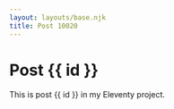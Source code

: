 ```yaml
---
layout: layouts/base.njk
title: Post 10020
---
```


# Post {{ id }}

This is post {{ id }} in my Eleventy project.
